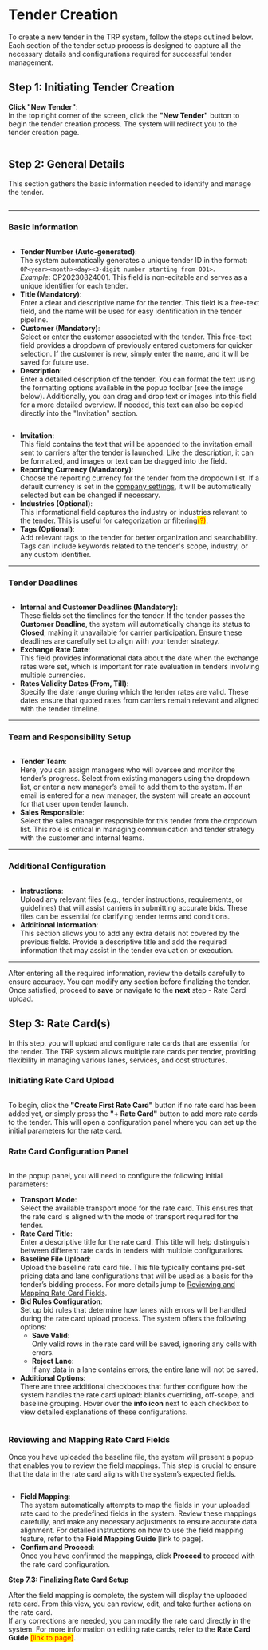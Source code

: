 # Tender Creation

To create a new tender in the TRP system, follow the steps outlined below. Each section of the tender setup process is designed to capture all the necessary details and configurations required for successful tender management.

## **Step 1: Initiating Tender Creation**

**Click "New Tender"**:\
In the top right corner of the screen, click the **"New Tender"** button to begin the tender creation process. The system will redirect you to the tender creation page.

<figure><img src="../../.gitbook/assets/Screenshot 2024-09-16 at 16.28.17.png" alt=""><figcaption></figcaption></figure>

## **Step 2: General Details**

This section gathers the basic information needed to identify and manage the tender.

<figure><img src="../../.gitbook/assets/Screenshot 2024-09-16 at 16.24.48.png" alt=""><figcaption></figcaption></figure>

***

### Basic Information

<figure><img src="../../.gitbook/assets/Screenshot 2024-09-17 at 00.23.22 (1).png" alt=""><figcaption></figcaption></figure>

* **Tender Number (Auto-generated)**:\
  The system automatically generates a unique tender ID in the format:\
  `OP<year><month><day><3-digit number starting from 001>`.\
  _Example_: OP20230824001. This field is non-editable and serves as a unique identifier for each tender.
* **Title (Mandatory)**:\
  Enter a clear and descriptive name for the tender. This field is a free-text field, and the name will be used for easy identification in the tender pipeline.
* **Customer (Mandatory)**:\
  Select or enter the customer associated with the tender. This free-text field provides a dropdown of previously entered customers for quicker selection. If the customer is new, simply enter the name, and it will be saved for future use.
* **Description**:\
  Enter a detailed description of the tender. You can format the text using the formatting options available in the popup toolbar (see the image below). Additionally, you can drag and drop text or images into this field for a more detailed overview. If needed, this text can also be copied directly into the "Invitation" section.

<figure><img src="../../.gitbook/assets/Screenshot 2024-09-16 at 17.13.59.png" alt=""><figcaption></figcaption></figure>

* **Invitation**:\
  This field contains the text that will be appended to the invitation email sent to carriers after the tender is launched. Like the description, it can be formatted, and images or text can be dragged into the field.
* **Reporting Currency (Mandatory)**:\
  Choose the reporting currency for the tender from the dropdown list. If a default currency is set in the [company settings](../settings/company.md), it will be automatically selected but can be changed if necessary.
* **Industries (Optional)**:\
  This informational field captures the industry or industries relevant to the tender. This is useful for categorization or filtering<mark style="color:red;">(?)</mark>.
* **Tags (Optional)**:\
  Add relevant tags to the tender for better organization and searchability. Tags can include keywords related to the tender's scope, industry, or any custom identifier.

***

### **Tender Deadlines**

<figure><img src="../../.gitbook/assets/Screenshot 2024-09-17 at 00.21.09.png" alt=""><figcaption></figcaption></figure>

* **Internal and Customer Deadlines (Mandatory)**:\
  These fields set the timelines for the tender. If the tender passes the **Customer Deadline**, the system will automatically change its status to **Closed**, making it unavailable for carrier participation. Ensure these deadlines are carefully set to align with your tender strategy.
* **Exchange Rate Date**:\
  This field provides informational data about the date when the exchange rates were set, which is important for rate evaluation in tenders involving multiple currencies.
* **Rates Validity Dates (From, Till)**:\
  Specify the date range during which the tender rates are valid. These dates ensure that quoted rates from carriers remain relevant and aligned with the tender timeline.

***

### **Team and Responsibility Setup**

<figure><img src="../../.gitbook/assets/Screenshot 2024-09-17 at 00.31.55.png" alt=""><figcaption></figcaption></figure>

* **Tender Team**:\
  Here, you can assign managers who will oversee and monitor the tender’s progress. Select from existing managers using the dropdown list, or enter a new manager’s email to add them to the system. If an email is entered for a new manager, the system will create an account for that user upon tender launch.
* **Sales Responsible**:\
  Select the sales manager responsible for this tender from the dropdown list. This role is critical in managing communication and tender strategy with the customer and internal teams.

***

### **Additional Configuration**

<figure><img src="../../.gitbook/assets/Screenshot 2024-09-17 at 00.34.17.png" alt=""><figcaption></figcaption></figure>

* **Instructions**:\
  Upload any relevant files (e.g., tender instructions, requirements, or guidelines) that will assist carriers in submitting accurate bids. These files can be essential for clarifying tender terms and conditions.
* **Additional Information**:\
  This section allows you to add any extra details not covered by the previous fields. Provide a descriptive title and add the required information that may assist in the tender evaluation or execution.

***

After entering all the required information, review the details carefully to ensure accuracy. You can modify any section before finalizing the tender. Once satisfied, proceed to **save** or navigate to the **next** step - Rate Card upload.&#x20;

## **Step 3: Rate Card(s)**

In this step, you will upload and configure rate cards that are essential for the tender. The TRP system allows multiple rate cards per tender, providing flexibility in managing various lanes, services, and cost structures.

### **Initiating Rate Card Upload**

<figure><img src="../../.gitbook/assets/Screenshot 2024-09-17 at 01.01.37.png" alt=""><figcaption></figcaption></figure>

To begin, click the **"Create First Rate Card"** button if no rate card has been added yet, or simply press the **"+ Rate Card"** button to add more rate cards to the tender. This will open a configuration panel where you can set up the initial parameters for the rate card.

### **Rate Card Configuration Panel**

<figure><img src="../../.gitbook/assets/Screenshot 2024-09-17 at 01.05.09.png" alt=""><figcaption></figcaption></figure>

In the popup panel, you will need to configure the following initial parameters:

* **Transport Mode**:\
  Select the available transport mode for the rate card. This ensures that the rate card is aligned with the mode of transport required for the tender.
* **Rate Card Title**:\
  Enter a descriptive title for the rate card. This title will help distinguish between different rate cards in tenders with multiple configurations.
* **Baseline File Upload**:\
  Upload the baseline rate card file. This file typically contains pre-set pricing data and lane configurations that will be used as a basis for the tender’s bidding process. For more details jump to [Reviewing and Mapping Rate Card Fields](tender-creation.md#reviewing-and-mapping-rate-card-fields).
* **Bid Rules Configuration**:\
  Set up bid rules that determine how lanes with errors will be handled during the rate card upload process. The system offers the following options:
  * **Save Valid**:\
    Only valid rows in the rate card will be saved, ignoring any cells with errors.
  * **Reject Lane**:\
    If any data in a lane contains errors, the entire lane will not be saved.
* **Additional Options**:\
  There are three additional checkboxes that further configure how the system handles the rate card upload: blanks overriding, off-scope, and baseline grouping. Hover over the **info icon** next to each checkbox to view detailed explanations of these configurations.

<figure><img src="../../.gitbook/assets/Screenshot 2024-09-17 at 01.14.40.png" alt=""><figcaption></figcaption></figure>

### **Reviewing and Mapping Rate Card Fields**

Once you have uploaded the baseline file, the system will present a popup that enables you to review the field mappings. This step is crucial to ensure that the data in the rate card aligns with the system’s expected fields.

<figure><img src="../../.gitbook/assets/Screenshot 2024-09-17 at 01.15.59.png" alt=""><figcaption></figcaption></figure>

* **Field Mapping**:\
  The system automatically attempts to map the fields in your uploaded rate card to the predefined fields in the system. Review these mappings carefully, and make any necessary adjustments to ensure accurate data alignment. For detailed instructions on how to use the field mapping feature, refer to the **Field Mapping Guide** \[link to page].
* **Confirm and Proceed**:\
  Once you have confirmed the mappings, click **Proceed** to proceed with the rate card configuration.

**Step 7.3: Finalizing Rate Card Setup**

After the field mapping is complete, the system will display the uploaded rate card. From this view, you can review, edit, and take further actions on the rate card.\
If any corrections are needed, you can modify the rate card directly in the system. For more information on editing rate cards, refer to the **Rate Card Guide** <mark style="color:red;">\[link to page]</mark>.
